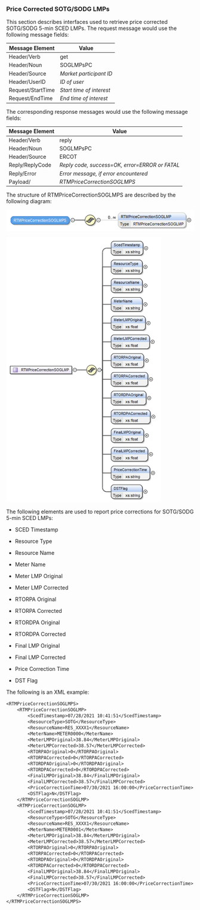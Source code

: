 ### Price Corrected SOTG/SODG LMPs

This section describes interfaces used to retrieve price corrected
SOTG/SODG 5-min SCED LMPs. The request message would use the following
message fields:

| <span class="mark">Message Element</span> | <span class="mark">Value</span> |
|-------------------------------------------|---------------------------------|
| Header/Verb                               | get                             |
| Header/Noun                               | SOGLMPsPC                       |
| Header/Source                             | *Market participant ID*         |
| Header/UserID                             | *ID of user*                    |
| Request/StartTime                         | *Start time of interest*        |
| Request/EndTime                           | *End time of interest*          |

The corresponding response messages would use the following message
fields:

| <span class="mark">Message Element</span> | <span class="mark">Value</span>                |
|-------------------------------------------|------------------------------------------------|
| Header/Verb                               | reply                                          |
| Header/Noun                               | SOGLMPsPC                                      |
| Header/Source                             | ERCOT                                          |
| Reply/ReplyCode                           | *Reply code, success=OK, error=ERROR or FATAL* |
| Reply/Error                               | *Error message, if error encountered*          |
| Payload/                                  | *RTMPriceCorrectionSOGLMPS*                    |

The structure of RTMPriceCorrectionSOGLMPS are described by the
following diagram:

![RTMPriceCorrectionsSOGLMPS Structure](../Images/RTMPriceCorrectionSOGLMPS_Structure.png)

![RTMPriceCorrectionsSOGLMP Structure](../Images/RTMPriceCorrectionSOGLMP_Structure.png)

The following elements are used to report price corrections for
SOTG/SODG 5-min SCED LMPs:

- SCED Timestamp

- Resource Type

- Resource Name

- Meter Name

- Meter LMP Original

- Meter LMP Corrected

- RTORPA Original

- RTORPA Corrected

- RTORDPA Original

- RTORDPA Corrected

- Final LMP Original

- Final LMP Corrected

- Price Correction Time

- DST Flag

The following is an XML example:

~~~
<RTMPriceCorrectionSOGLMPS>
    <RTMPriceCorrectionSOGLMP>
        <ScedTimestamp>07/28/2021 10:41:51</ScedTimestamp>
        <ResourceType>SOTG</ResourceType>
        <ResourceName>RES_XXXX1</ResourceName>
        <MeterName>METER0000</MeterName>
        <MeterLMPOriginal>38.84</MeterLMPOriginal>
        <MeterLMPCorrected>38.57</MeterLMPCorrected>
        <RTORPAOriginal>0</RTORPAOriginal>
        <RTORPACorrected>0</RTORPACorrected>
        <RTORDPAOriginal>0</RTORDPAOriginal>
        <RTORDPACorrected>0</RTORDPACorrected>
        <FinalLMPOriginal>38.84</FinalLMPOriginal>
        <FinalLMPCorrected>38.57</FinalLMPCorrected>
        <PriceCorrectionTime>07/30/2021 16:00:00</PriceCorrectionTime>
        <DSTFlag>N</DSTFlag>
    </RTMPriceCorrectionSOGLMP>
    <RTMPriceCorrectionSOGLMP>
        <ScedTimestamp>07/28/2021 10:41:51</ScedTimestamp>
        <ResourceType>SOTG</ResourceType>
        <ResourceName>RES_XXXX1</ResourceName>
        <MeterName>METER0001</MeterName>
        <MeterLMPOriginal>38.84</MeterLMPOriginal>
        <MeterLMPCorrected>38.57</MeterLMPCorrected>
        <RTORPAOriginal>0</RTORPAOriginal>
        <RTORPACorrected>0</RTORPACorrected>
        <RTORDPAOriginal>0</RTORDPAOriginal>
        <RTORDPACorrected>0</RTORDPACorrected>
        <FinalLMPOriginal>38.84</FinalLMPOriginal>
        <FinalLMPCorrected>38.57</FinalLMPCorrected>
        <PriceCorrectionTime>07/30/2021 16:00:00</PriceCorrectionTime>
        <DSTFlag>N</DSTFlag>
    </RTMPriceCorrectionSOGLMP>
</RTMPriceCorrectionSOGLMPS>
~~~
